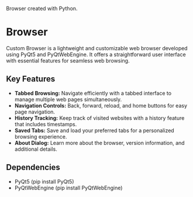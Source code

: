 Browser created with Python.

# Browser

Custom Browser is a lightweight and customizable web browser developed using PyQt5 and PyQtWebEngine. It offers a straightforward user interface with essential features for seamless web browsing.

## Key Features

- **Tabbed Browsing:** Navigate efficiently with a tabbed interface to manage multiple web pages simultaneously.
- **Navigation Controls:** Back, forward, reload, and home buttons for easy page navigation.
- **History Tracking:** Keep track of visited websites with a history feature that includes timestamps.
- **Saved Tabs:** Save and load your preferred tabs for a personalized browsing experience.
- **About Dialog:** Learn more about the browser, version information, and additional details.

## Dependencies

- PyQt5 (pip install PyQt5)
- PyQtWebEngine (pip install PyQtWebEngine)
